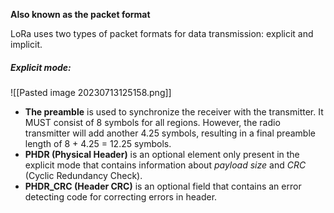 **Also known as the packet format**

LoRa uses two types of packet formats for data transmission: explicit and implicit.
##### Explicit mode:

![[Pasted image 20230713125158.png]]

- **The preamble** is used to synchronize the receiver with the transmitter. 
It MUST consist of 8 symbols for all regions. However, the radio transmitter will add another 4.25 symbols, resulting in a final preamble length of 8 + 4.25 = 12.25 symbols.
- **PHDR (Physical Header)** is an optional element only present in the explicit mode that contains information about *payload size* and *CRC* (Cyclic Redundancy Check).
- **PHDR_CRC (Header CRC)** is an optional field that contains an error detecting code for correcting errors in header.

